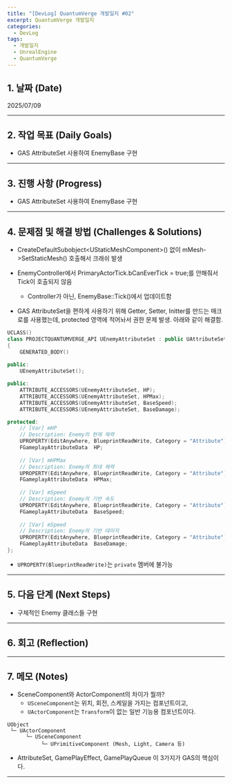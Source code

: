 ```yaml
---
title: "[DevLog] QuantumVerge 개발일지 #02"
excerpt: QuantumVerge 개발일지
categories:
  - DevLog
tags:
  - 개발일지
  - UnrealEngine
  - QuantumVerge
---
```

## 1. 날짜 (Date)

2025/07/09

---

## 2. 작업 목표 (Daily Goals)


- GAS AttributeSet 사용하여 EnemyBase 구현

---

## 3. 진행 사항 (Progress)

- GAS AttributeSet 사용하여 EnemyBase 구현

---

## 4. 문제점 및 해결 방법 (Challenges & Solutions)

- CreateDefaultSubobject\<UStaticMeshComponent\>() 없이 mMesh->SetStaticMesh() 호출해서 크래쉬 발생

- EnemyController에서 PrimaryActorTick.bCanEverTick = true;를 안해줘서 Tick이 호출되지 않음
	- Controller가 아닌, EnemyBase::Tick()에서 업데이트함

- GAS AttributeSet을 편하게 사용하기 위해 Getter, Setter, Initter를 만드는 매크로를 사용했는데, protected 영역에 적어놔서 권한 문제 발생. 아래와 같이 해결함.
```c++
UCLASS()
class PROJECTQUANTUMVERGE_API UEnemyAttributeSet : public UAttributeSet
{
	GENERATED_BODY()
	
public:
	UEnemyAttributeSet();

public:
	ATTRIBUTE_ACCESSORS(UEnemyAttributeSet, HP);
	ATTRIBUTE_ACCESSORS(UEnemyAttributeSet, HPMax);
	ATTRIBUTE_ACCESSORS(UEnemyAttributeSet, BaseSpeed);
	ATTRIBUTE_ACCESSORS(UEnemyAttributeSet, BaseDamage);

protected:
	// [Var] mHP
	// Description: Enemy의 현재 체력
	UPROPERTY(EditAnywhere, BlueprintReadWrite, Category = "Attribute")
	FGameplayAttributeData	HP;
	
	// [Var] mHPMax
	// Description: Enemy의 최대 체력
	UPROPERTY(EditAnywhere, BlueprintReadWrite, Category = "Attribute")
	FGameplayAttributeData	HPMax;
	
	// [Var] mSpeed
	// Description: Enemy의 기반 속도
	UPROPERTY(EditAnywhere, BlueprintReadWrite, Category = "Attribute")
	FGameplayAttributeData	BaseSpeed;
	
	// [Var] mSpeed
	// Description: Enemy의 기반 데미지
	UPROPERTY(EditAnywhere, BlueprintReadWrite, Category = "Attribute")
	FGameplayAttributeData	BaseDamage;	
};
```

- `UPROPERTY(BlueprintReadWrite)`는 `private` 멤버에 불가능

---

## 5. 다음 단계 (Next Steps)

- 구체적인 Enemy 클래스들 구현

---

## 6. 회고 (Reflection)


---

## 7. 메모 (Notes)

- SceneComponent와 ActorComponent의 차이가 뭘까?
	- `USceneComponent`는 위치, 회전, 스케일을 가지는 컴포넌트이고, 
	- `UActorComponent`는 `Transform`이 없는 일반 기능용 컴포넌트이다.
```text
UObject
 └─ UActorComponent
      └─ USceneComponent
           └─ UPrimitiveComponent (Mesh, Light, Camera 등)

```

- AttributeSet, GamePlayEffect, GamePlayQueue 이 3가지가 GAS의 핵심이다.

---

